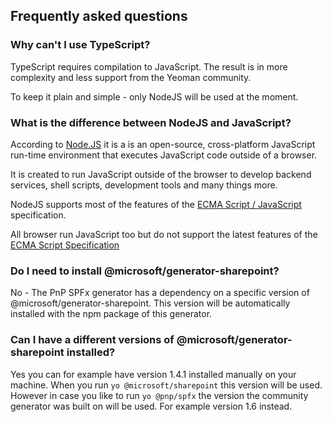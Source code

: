 ## Frequently asked questions

### Why can't I use TypeScript?

TypeScript requires compilation to JavaScript. The result is in more complexity and less support from the Yeoman community. 

To keep it plain and simple - only NodeJS will be used at the moment.

### What is the difference between NodeJS and JavaScript?

According to [Node.JS](https://nodejs.org/) it is a is an open-source, cross-platform JavaScript run-time environment that executes JavaScript code outside of a browser.

It is created to run JavaScript outside of the browser to develop backend services, shell scripts, development tools and many things more.

NodeJS supports most of the features of the [ECMA Script / JavaScript](https://nodejs.org/en/docs/es6/) specification.

All browser run JavaScript too but do not support the latest features of the [ECMA Script Specification](https://en.wikipedia.org/wiki/ECMAScript#Conformance)

### Do I need to install @microsoft/generator-sharepoint?

No - The PnP SPFx generator has a dependency on a specific version of @microsoft/generator-sharepoint. This version will be automatically installed with the npm package of this generator.

### Can I have a different versions of @microsoft/generator-sharepoint installed?
Yes you can for example have version 1.4.1 installed manually on your machine. When you run `yo @microsoft/sharepoint` this version will be used. However in case you like to run `yo @pnp/spfx` the version the community generator was built on will be used. For example version 1.6 instead.